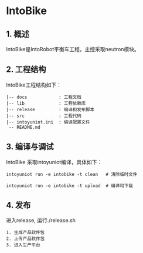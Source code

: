 # IntoBike

## 1. 概述

IntoBike是IntoRobot平衡车工程。主控采取neutron模块。

## 2. 工程结构

IntoBike工程结构如下：

```
|-- docs            : 工程文档
|-- lib             : 工程依赖库
|-- release         : 编译和发布脚本
|-- src             : 工程代码
|-- intoyuniot.ini  : 编译配置文件
 -- README.md
```

## 3. 编译与调试

IntoBike 采取intoyuniot编译，具体如下：

```
intoyuniot run -e intobike -t clean   # 清除临时文件

intoyuniot run -e intobike -t upload  # 编译和下载

```

## 4. 发布

进入release, 运行./release.sh

```
1. 生成产品软件包
2. 上传产品软件包
3. 进入生产平台

```

